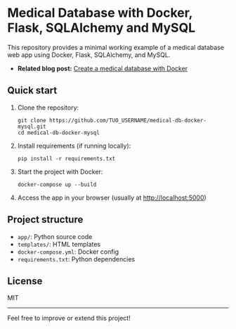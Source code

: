 # Medical Database with Docker, Flask, SQLAlchemy and MySQL

This repository provides a minimal working example of a medical database web app using Docker, Flask, SQLAlchemy, and MySQL.

- **Related blog post:** [Create a medical database with Docker](https://www.micheledpierri.com/2025/07/01/create-a-medical-database-with-docker/)

## Quick start

1. Clone the repository:
    ```
    git clone https://github.com/TUO_USERNAME/medical-db-docker-mysql.git
    cd medical-db-docker-mysql
    ```
2. Install requirements (if running locally):
    ```
    pip install -r requirements.txt
    ```
3. Start the project with Docker:
    ```
    docker-compose up --build
    ```
4. Access the app in your browser (usually at [http://localhost:5000](http://localhost:5000))

## Project structure

- `app/`: Python source code
- `templates/`: HTML templates
- `docker-compose.yml`: Docker config
- `requirements.txt`: Python dependencies

## License

MIT

---

Feel free to improve or extend this project!
